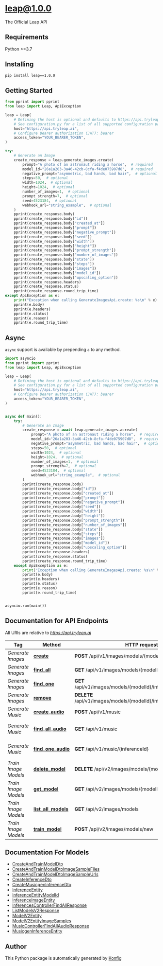 # leap@1.0.0
The Official Leap API


## Requirements

Python >=3.7

## Installing

```sh
pip install leap==1.0.0
```

## Getting Started

```python
from pprint import pprint
from leap import Leap, ApiException

leap = Leap(
    # Defining the host is optional and defaults to https://api.tryleap.ai
    # See configuration.py for a list of all supported configuration parameters.
    host="https://api.tryleap.ai",
    # Configure Bearer authorization (JWT): bearer
    access_token="YOUR_BEARER_TOKEN",
)

try:
    # Generate an Image
    create_response = leap.generate_images.create(
        prompt="A photo of an astronaut riding a horse",  # required
        model_id="26a1a203-3a46-42cb-8cfa-f4de075907d8",  # required
        negative_prompt="asymmetric, bad hands, bad hair",  # optional
        steps=50,  # optional
        width=1024,  # optional
        height=1024,  # optional
        number_of_images=1,  # optional
        prompt_strength=7,  # optional
        seed=4523184,  # optional
        webhook_url="string_example",  # optional
    )
    pprint(create_response.body)
    pprint(create_response.body["id"])
    pprint(create_response.body["created_at"])
    pprint(create_response.body["prompt"])
    pprint(create_response.body["negative_prompt"])
    pprint(create_response.body["seed"])
    pprint(create_response.body["width"])
    pprint(create_response.body["height"])
    pprint(create_response.body["prompt_strength"])
    pprint(create_response.body["number_of_images"])
    pprint(create_response.body["state"])
    pprint(create_response.body["steps"])
    pprint(create_response.body["images"])
    pprint(create_response.body["model_id"])
    pprint(create_response.body["upscaling_option"])
    pprint(create_response.headers)
    pprint(create_response.status)
    pprint(create_response.round_trip_time)
except ApiException as e:
    print("Exception when calling GenerateImagesApi.create: %s\n" % e)
    pprint(e.body)
    pprint(e.headers)
    pprint(e.status)
    pprint(e.reason)
    pprint(e.round_trip_time)
```

## Async

`async` support is available by prepending `a` to any method.

```python
import asyncio
from pprint import pprint
from leap import Leap, ApiException

leap = Leap(
    # Defining the host is optional and defaults to https://api.tryleap.ai
    # See configuration.py for a list of all supported configuration parameters.
    host="https://api.tryleap.ai",
    # Configure Bearer authorization (JWT): bearer
    access_token="YOUR_BEARER_TOKEN",
)


async def main():
    try:
        # Generate an Image
        create_response = await leap.generate_images.acreate(
            prompt="A photo of an astronaut riding a horse",  # required
            model_id="26a1a203-3a46-42cb-8cfa-f4de075907d8",  # required
            negative_prompt="asymmetric, bad hands, bad hair",  # optional
            steps=50,  # optional
            width=1024,  # optional
            height=1024,  # optional
            number_of_images=1,  # optional
            prompt_strength=7,  # optional
            seed=4523184,  # optional
            webhook_url="string_example",  # optional
        )
        pprint(create_response.body)
        pprint(create_response.body["id"])
        pprint(create_response.body["created_at"])
        pprint(create_response.body["prompt"])
        pprint(create_response.body["negative_prompt"])
        pprint(create_response.body["seed"])
        pprint(create_response.body["width"])
        pprint(create_response.body["height"])
        pprint(create_response.body["prompt_strength"])
        pprint(create_response.body["number_of_images"])
        pprint(create_response.body["state"])
        pprint(create_response.body["steps"])
        pprint(create_response.body["images"])
        pprint(create_response.body["model_id"])
        pprint(create_response.body["upscaling_option"])
        pprint(create_response.headers)
        pprint(create_response.status)
        pprint(create_response.round_trip_time)
    except ApiException as e:
        print("Exception when calling GenerateImagesApi.create: %s\n" % e)
        pprint(e.body)
        pprint(e.headers)
        pprint(e.status)
        pprint(e.reason)
        pprint(e.round_trip_time)


asyncio.run(main())
```


## Documentation for API Endpoints

All URIs are relative to *https://api.tryleap.ai*

Tag | Method | HTTP request | Description
------------ | ------------- | ------------- | -------------
*Generate Images* | [**create**](docs/apis/tags/GenerateImagesApi.md#create) | **POST** /api/v1/images/models/{modelId}/inferences | Generate an Image
*Generate Images* | [**find_all**](docs/apis/tags/GenerateImagesApi.md#find_all) | **GET** /api/v1/images/models/{modelId}/inferences | List All Image Jobs
*Generate Images* | [**find_one**](docs/apis/tags/GenerateImagesApi.md#find_one) | **GET** /api/v1/images/models/{modelId}/inferences/{inferenceId} | Get Single Image Job
*Generate Images* | [**remove**](docs/apis/tags/GenerateImagesApi.md#remove) | **DELETE** /api/v1/images/models/{modelId}/inferences/{inferenceId} | Delete Image Job
*Generate Music* | [**create_audio**](docs/apis/tags/GenerateMusicApi.md#create_audio) | **POST** /api/v1/music | Generate Music
*Generate Music* | [**find_all_audio**](docs/apis/tags/GenerateMusicApi.md#find_all_audio) | **GET** /api/v1/music | List Music Generation Jobs
*Generate Music* | [**find_one_audio**](docs/apis/tags/GenerateMusicApi.md#find_one_audio) | **GET** /api/v1/music/{inferenceId} | Get a Music Generation Job
*Train Image Models* | [**delete_model**](docs/apis/tags/TrainImageModelsApi.md#delete_model) | **DELETE** /api/v2/images/models/{modelId} | Delete a Model
*Train Image Models* | [**get_model**](docs/apis/tags/TrainImageModelsApi.md#get_model) | **GET** /api/v2/images/models/{modelId} | Get a Single Model
*Train Image Models* | [**list_all_models**](docs/apis/tags/TrainImageModelsApi.md#list_all_models) | **GET** /api/v2/images/models | List All Models
*Train Image Models* | [**train_model**](docs/apis/tags/TrainImageModelsApi.md#train_model) | **POST** /api/v2/images/models/new | Train Model

## Documentation For Models

 - [CreateAndTrainModelDto](docs/models/CreateAndTrainModelDto.md)
 - [CreateAndTrainModelDtoImageSampleFiles](docs/models/CreateAndTrainModelDtoImageSampleFiles.md)
 - [CreateAndTrainModelDtoImageSampleUrls](docs/models/CreateAndTrainModelDtoImageSampleUrls.md)
 - [CreateInferenceDto](docs/models/CreateInferenceDto.md)
 - [CreateMusicgenInferenceDto](docs/models/CreateMusicgenInferenceDto.md)
 - [InferenceEntity](docs/models/InferenceEntity.md)
 - [InferenceEntityModelId](docs/models/InferenceEntityModelId.md)
 - [InferenceImageEntity](docs/models/InferenceImageEntity.md)
 - [InferencesControllerFindAllResponse](docs/models/InferencesControllerFindAllResponse.md)
 - [ListModelsV2Response](docs/models/ListModelsV2Response.md)
 - [ModelV2Entity](docs/models/ModelV2Entity.md)
 - [ModelV2EntityImageSamples](docs/models/ModelV2EntityImageSamples.md)
 - [MusicControllerFindAllAudioResponse](docs/models/MusicControllerFindAllAudioResponse.md)
 - [MusicgenInferenceEntity](docs/models/MusicgenInferenceEntity.md)


## Author
This Python package is automatically generated by [Konfig](https://konfigthis.com)
